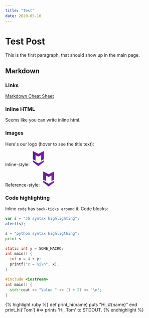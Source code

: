 ```yaml
---
title: "Test"
date: 2020-05-10
---
```


# Test Post
This is the first paragraph, that should show up in the main page.

## Markdown

### Links
[Markdown Cheat Sheet](https://github.com/adam-p/markdown-here/wiki/Markdown-Cheatsheet#html)

### Inline HTML
Seems like you can write inline html.

### Images
Here's our logo (hover to see the title text):

Inline-style: 
![alt text](https://github.com/adam-p/markdown-here/raw/master/src/common/images/icon48.png "Logo Title Text 1")

Reference-style: 
![alt text][logo]

[logo]: https://github.com/adam-p/markdown-here/raw/master/src/common/images/icon48.png "Logo Title Text 2"

### Code highlighting
Inline `code` has `back-ticks around` it.
Code blocks:
```javascript
var s = "JS syntax highlighting";
alert(s);
```
```python
s = "python syntax highligthing";
print s
```

```c
static int y = SOME_MACRO;
int main() {
  int x = 4 + y;
  printf("x = %i\n", x);
}
```
```cpp
#include <iostream>
int main() {
  std::cout << "Value " << (1 + 2) << '\n';
}
```


{% highlight ruby %}
def print_hi(name)
  puts "Hi, #{name}"
end
print_hi('Tom')
#=> prints 'Hi, Tom' to STDOUT.
{% endhighlight %}
